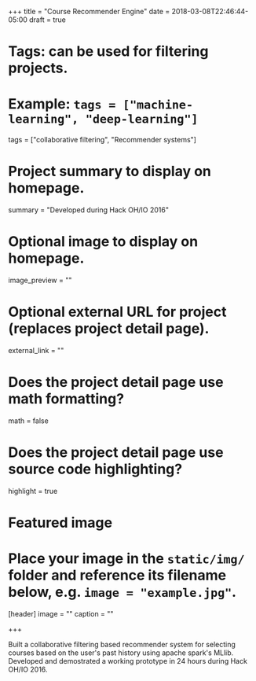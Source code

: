 +++
title = "Course Recommender Engine"
date = 2018-03-08T22:46:44-05:00
draft = true

# Tags: can be used for filtering projects.
# Example: `tags = ["machine-learning", "deep-learning"]`
tags = ["collaborative filtering", "Recommender systems"]

# Project summary to display on homepage.
summary = "Developed during Hack OH/IO 2016"

# Optional image to display on homepage.
image_preview = ""

# Optional external URL for project (replaces project detail page).
external_link = ""

# Does the project detail page use math formatting?
math = false

# Does the project detail page use source code highlighting?
highlight = true

# Featured image
# Place your image in the `static/img/` folder and reference its filename below, e.g. `image = "example.jpg"`.
[header]
image = ""
caption = ""

+++

Built a collaborative filtering based recommender system for selecting courses based on the user's past history using apache spark's MLlib. Developed and demostrated a working prototype in 24 hours during Hack OH/IO 2016. 

